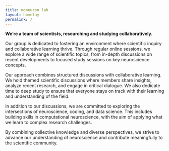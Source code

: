 ```yaml
---
title: moneuron lab
layout: homelay
permalink: /
---
```


**We’re a team of scientists, researching and studying collaboratively.**

Our group is dedicated to fostering an environment where scientific inquiry and collaborative learning thrive. Through regular online sessions, we explore a wide range of scientific topics, from in-depth discussions on recent developments to focused study sessions on key neuroscience concepts.

Our approach combines structured discussions with collaborative learning. We hold themed scientific discussions where members share insights, analyze recent research, and engage in critical dialogue. We also dedicate time to deep study to ensure that everyone stays on track with their learning and understanding of the field.

In addition to our discussions, we are committed to exploring the intersections of neuroscience, coding, and data science. This includes building skills in computational neuroscience, with the aim of applying what we learn to complex research challenges.

By combining collective knowledge and diverse perspectives, we strive to advance our understanding of neuroscience and contribute meaningfully to the scientific community.
